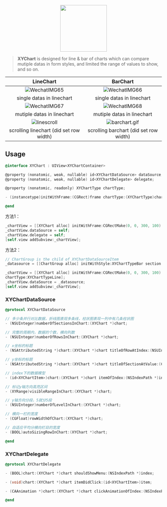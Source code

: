 <p align="center">

<img align="center" width="150" src ="https://user-images.githubusercontent.com/9360037/43032646-0771fd3c-8cef-11e8-913f-034ca293c625.png"/>
</p>

> **XYChart** is designed for line & bar of charts which can compare mutiple datas in form styles, and limited the range of values to show, and so on.


| **LineChart** | **BarChart** |
|:-------:|:---------:|
| ![WechatIMG65](https://user-images.githubusercontent.com/9360037/62707044-4671de00-ba23-11e9-9ddc-57509edba0dc.jpeg) | ![WechatIMG66](https://user-images.githubusercontent.com/9360037/62707048-47a30b00-ba23-11e9-90a9-c414a92da2cc.jpeg) |
| single datas in linechart | single datas in linechart |
| ![WechatIMG67](https://user-images.githubusercontent.com/9360037/62707045-470a7480-ba23-11e9-87c9-25d8b8df1d7b.jpeg) | ![WechatIMG68](https://user-images.githubusercontent.com/9360037/62707047-470a7480-ba23-11e9-9ea1-687185c04f74.jpeg) |
| mutiple datas in linechart | mutiple datas in linechart |
| ![linescroll](https://user-images.githubusercontent.com/9360037/62710352-b6836280-ba29-11e9-97d0-c43e7f34b445.gif) | ![barchart.gif](https://user-images.githubusercontent.com/9360037/62709087-48d63700-ba27-11e9-86f3-e92e4e1bd094.gif) |
| scrolling linechart (did set row width) | scrolling barchart (did set row width) |

## Usage


```objective-c
@interface XYChart : UIView<XYChartContainer>

@property (nonatomic, weak, nullable) id<XYChartDataSource> dataSource;
@property (nonatomic, weak, nullable) id<XYChartDelegate> delegate;

@property (nonatomic, readonly) XYChartType chartType;

- (instancetype)initWithFrame:(CGRect)frame chartType:(XYChartType)chartType NS_DESIGNATED_INITIALIZER;

@end
```

方法1：

```objective-c
_chartView = [[XYChart alloc] initWithFrame:CGRectMake(0, 0, 300, 100) chartType:XYChartTypeLine];
_chartView.dataSource = self;
_chartView.delegate = self;
[self.view addSubview:_chartView];
```

方法2：

```objective-c
// ChartGroup is the child of XYChartDataSourceItem
_datasource = [[ChartGroup alloc] initWithStyle:XYChartTypeBar section:2 row:15 width:60];

_chartView = [[XYChart alloc] initWithFrame:CGRectMake(0, 0, 300, 100)    
chartType:XYChartTypeLine];
_chartView.dataSource = _datasource;
[self.view addSubview:_chartView];
```


### XYChartDataSource

```objective-c
@protocol XYChartDataSource

// 多少条并行对比数据，折线图表现多条线，柱状图表现一列中有几条柱状图
- (NSUInteger)numberOfSectionsInChart:(XYChart *)chart;

// 完整的周期内，数据的个数，横向列数
- (NSUInteger)numberOfRowsInChart:(XYChart *)chart;

// x坐标的标题
- (NSAttributedString *)chart:(XYChart *)chart titleOfRowAtIndex:(NSUInteger)index;

// y坐标的标题
- (NSAttributedString *)chart:(XYChart *)chart titleOfSectionAtValue:(CGFloat)sectionValue;

// index下的数据模型
- (id<XYChartItem>)chart:(XYChart *)chart itemOfIndex:(NSIndexPath *)index;

// 标记y轴方向高亮区间
- (XYRange)visibleRangeInChart:(XYChart *)chart;

// y轴方向分段，5就分5段
- (NSUInteger)numberOfLevelInChart:(XYChart *)chart;

// 横向一栏的宽度
- (CGFloat)rowWidthOfChart:(XYChart *)chart;

// 自适应平均分横向栏目的宽度
- (BOOL)autoSizingRowInChart:(XYChart *)chart;

@end

```

### XYChartDelegate

```objective-c
@protocol XYChartDelegate

- (BOOL)chart:(XYChart *)chart shouldShowMenu:(NSIndexPath *)index;

- (void)chart:(XYChart *)chart itemDidClick:(id<XYChartItem>)item;

- (CAAnimation *)chart:(XYChart *)chart clickAnimationOfIndex:(NSIndexPath *)index;

@end
```
